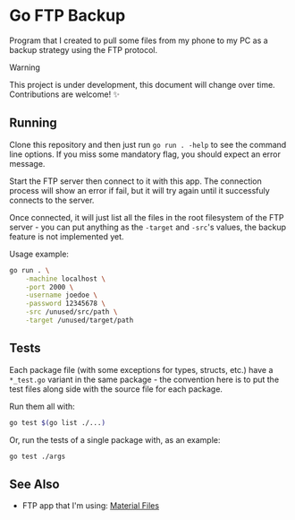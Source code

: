 # Go FTP Backup

Program that I created to pull some files from my phone to my PC as a backup
strategy using the FTP protocol.

> [!WARNING]
> This project is under development, this document will change over time.
> Contributions are welcome! :sparkles:


## Running

Clone this repository and then just run `go run . -help` to see the command
line options. If you miss some mandatory flag, you should expect an error
message.

Start the FTP server then connect to it with this app. The connection process
will show an error if fail, but it will try again until it successfuly
connects to the server.

Once connected, it will just list all the files in the root filesystem of the
FTP server - you can put anything as the `-target` and `-src`'s values, the
backup feature is not implemented yet.

Usage example:

```bash
go run . \
    -machine localhost \
    -port 2000 \
    -username joedoe \
    -password 12345678 \
    -src /unused/src/path \
    -target /unused/target/path
```


## Tests

Each package file (with some exceptions for types, structs, etc.) have a
`*_test.go` variant in the same package - the convention here is to put the
test files along side with the source file for each package.

Run them all with:

```bash
go test $(go list ./...)
```

Or, run the tests of a single package with, as an example:

```bash
go test ./args
```


## See Also

*   FTP app that I'm using: [Material Files](https://github.com/zhanghai/MaterialFiles)
